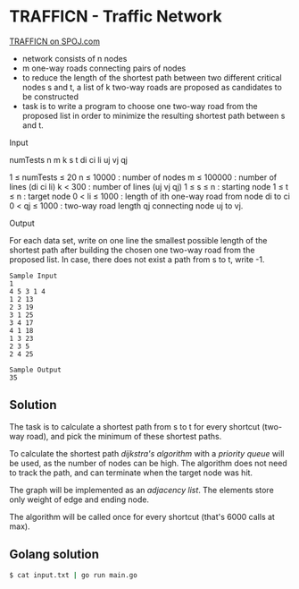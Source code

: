 # TRAFFICN - Traffic Network

[TRAFFICN on SPOJ.com](https://www.spoj.com/problems/TRAFFICN/)

* network consists of n nodes
* m one-way roads connecting pairs of nodes 
* to reduce the length of the shortest path between two different critical nodes s and t, a list of k two-way roads are proposed as candidates to be constructed
* task is to write a program to choose one two-way road from the proposed list in order to minimize the resulting shortest path between s and t.

Input

numTests
n m k s t
di ci li
uj vj qj

1 ≤ numTests ≤ 20
n ≤ 10000 : number of nodes
m ≤ 100000 : number of lines (di ci li)
k < 300 : number of lines (uj vj qj)
1 ≤ s ≤ n : starting node
1 ≤ t ≤ n : target node
0 < li ≤ 1000 : length of ith one-way road from node di to ci
0 < qj ≤ 1000 : two-way road length qj connecting node uj to vj.

Output

For each data set, write on one line the smallest possible length of the shortest path after building the chosen one two-way road from the proposed list. In case, there does not exist a path from s to t, write -1.

```
Sample Input
1
4 5 3 1 4
1 2 13
2 3 19
3 1 25
3 4 17
4 1 18
1 3 23
2 3 5
2 4 25	

Sample Output
35
```

## Solution

The task is to calculate a shortest path from s to t for every shortcut (two-way road), and pick the minimum of these shortest paths.

To calculate the shortest path *dijkstra's algorithm* with a *priority queue* will be used, as the number of nodes can be high. The algorithm does not need to track the path, and can terminate when the target node was hit. 

The graph will be implemented as an *adjacency list*. The elements store only weight of edge and ending node.

The algorithm will be called once for every shortcut (that's 6000 calls at max).

## Golang solution

```sh
$ cat input.txt | go run main.go
```

